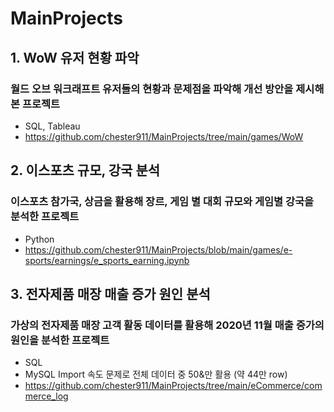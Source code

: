 # MainProjects

## 1. WoW 유저 현황 파악
### 월드 오브 워크래프트 유저들의 현황과 문제점을 파악해 개선 방안을 제시해 본 프로젝트
* SQL, Tableau
* https://github.com/chester911/MainProjects/tree/main/games/WoW

## 2. 이스포츠 규모, 강국 분석
### 이스포츠 참가국, 상금을 활용해 장르, 게임 별 대회 규모와 게임별 강국을 분석한 프로젝트
* Python
* https://github.com/chester911/MainProjects/blob/main/games/e-sports/earnings/e_sports_earning.ipynb

## 3. 전자제품 매장 매출 증가 원인 분석
### 가상의 전자제품 매장 고객 활동 데이터를 활용해 2020년 11월 매출 증가의 원인을 분석한 프로젝트
* SQL
* MySQL Import 속도 문제로 전체 데이터 중 50&만 활용 (약 44만 row)
* https://github.com/chester911/MainProjects/tree/main/eCommerce/commerce_log

